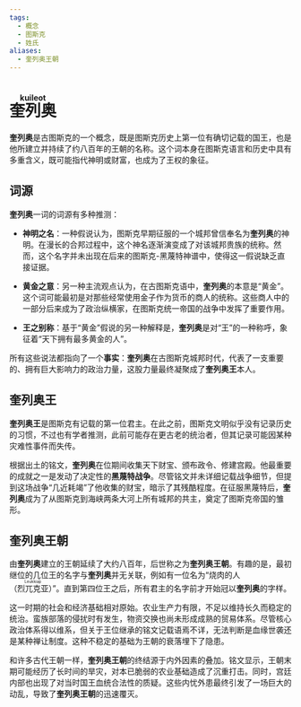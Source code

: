 ```yaml
---
tags:
  - 概念
  - 图斯克
  - 姓氏
aliases:
  - 奎列奥王朝
---
```

# <ruby>奎列奥<rt>kuileot</rt></ruby>

**奎列奥**是古图斯克的一个概念，既是图斯克历史上第一位有确切记载的国王，也是他所建立并持续了约八百年的王朝的名称。这个词本身在图斯克语言和历史中具有多重含义，既可能指代神明或财富，也成为了王权的象征。

## 词源

**奎列奥**一词的词源有多种推测：

- **神明之名**：一种假说认为，图斯克早期征服的一个城邦曾信奉名为**奎列奥**的神明。在漫长的合邦过程中，这个神名逐渐演变成了对该城邦贵族的统称。然而，这个名字并未出现在后来的图斯克-黑蔑特神谱中，使得这一假说缺乏直接证据。
    
- **黄金之意**：另一种主流观点认为，在古图斯克语中，**奎列奥**的本意是“黄金”。这个词可能最初是对那些经常使用金子作为货币的商人的统称。这些商人中的一部分后来成为了政治纵横家，在图斯克统一帝国的战争中发挥了重要作用。
    
- **王之别称**：基于“黄金”假说的另一种解释是，**奎列奥**是对“王”的一种称呼，象征着“天下拥有最多黄金的人”。
    

所有这些说法都指向了一个**事实**：**奎列奥**在古图斯克城邦时代，代表了一支重要的、拥有巨大影响力的政治力量，这股力量最终凝聚成了**奎列奥王**本人。

## 奎列奥王

**奎列奥王**是图斯克有记载的第一位君主。在此之前，图斯克文明似乎没有记录历史的习惯，不过也有学者推测，此前可能存在更古老的统治者，但其记录可能因某种灾难性事件而失传。

根据出土的铭文，**奎列奥**在位期间收集天下财宝、颁布政令、修建宫殿。他最重要的成就之一是发动了决定性的**黑蔑特战争**。尽管铭文并未详细记载战争细节，但提到这场战争“几近耗竭”了他收集的财宝，暗示了其残酷程度。在征服黑蔑特后，**奎列奥**成为了从图斯克到海峡两条大河上所有城邦的共主，奠定了图斯克帝国的雏形。

## 奎列奥王朝

由**奎列奥**建立的王朝延续了大约八百年，后世称之为**奎列奥王朝**。有趣的是，最初继位的几位王的名字与**奎列奥**并无关联，例如有一位名为“烧肉的人（<ruby>烈兀克亚<rt>Leukkiap</rt></ruby>）”。直到第四位王之后，所有君主的名字前才开始冠以**奎列奥**的字样。

这一时期的社会和经济基础相对原始。农业生产力有限，不足以维持长久而稳定的统治。蛮族部落的侵扰时有发生，物资交换也尚未形成成熟的贸易体系。尽管核心政治体系得以维系，但关于王位继承的铭文记载语焉不详，无法判断是血缘世袭还是某种禅让制度。这种不稳定的基础为王朝的衰落埋下了隐患。

和许多古代王朝一样，**奎列奥王朝**的终结源于内外因素的叠加。铭文显示，王朝末期可能经历了长时间的旱灾，对本已脆弱的农业基础造成了沉重打击。同时，宫廷内部也出现了对当时国王血统合法性的质疑。这些内忧外患最终引发了一场巨大的动乱，导致了**奎列奥王朝**的迅速覆灭。